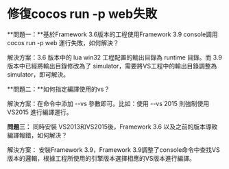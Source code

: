 # 修復cocos run -p web失敗 #

**問題一：**基於Framework 3.6版本的工程使用Framework 3.9 console調用cocos run -p web 運行失敗，如何解決？

解決方案：3.6 版本中的 lua win32 工程配置的輸出目錄為 runtime 目錄。而 3.9 版本中已經將輸出目錄修改為了 simulator，需要將VS工程中的輸出目錄調整為 simulator，即可解決。


**問題二：**如何指定編譯使用的vs？

解決方案：在命令中添加 --vs 參數即可。比如：使用 --vs 2015 則強制使用 VS2015 進行編譯運行。

**問題三：**
同時安裝 VS2013和VS2015後，Framework 3.6 以及之前的版本導致編譯報錯，如何解決？

解決方案：
   安裝Framework 3.9，Framework 3.9調整了console命令中查找VS版本的邏輯，根據工程所使用的引擎版本選擇相應的VS版本進行編譯。


